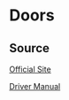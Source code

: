 # Doors

## Source

[Official Site](https://www.omc-stepperonline.com/stepper-motor-driver/digital-stepper-driver-10-42a-20-50vdc-for-nema-17-23-24-stepper-motor-dm542t.html)

[Driver Manual](https://www.omc-stepperonline.com/download/DM542T.pdf)
